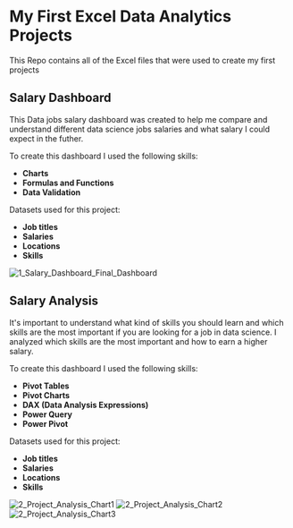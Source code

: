 # My First Excel Data Analytics Projects
This Repo contains all of the Excel files that were used to create my first projects

## Salary Dashboard
This Data jobs salary dashboard was created to help me compare and understand different data science jobs salaries and what salary I could expect in the futher.

To create this dashboard I used the following skills:
- **Charts**
- **Formulas and Functions**
- **Data Validation**

Datasets used for this project:
- **Job titles**
- **Salaries**
- **Locations**
- **Skills**

![1_Salary_Dashboard_Final_Dashboard](https://github.com/user-attachments/assets/abddc311-3f4c-4cf9-b37f-d975fa945179)

## Salary Analysis
It's important to understand what kind of skills you should learn and which skills are the most important if you are looking for a job in data science. I analyzed which skills are the most important and how to earn a higher salary.

To create this dashboard I used the following skills:
- **Pivot Tables**
- **Pivot Charts**
- **DAX (Data Analysis Expressions)**
- **Power Query**
- **Power Pivot**

Datasets used for this project:
- **Job titles**
- **Salaries**
- **Locations**
- **Skills**
  


![2_Project_Analysis_Chart1](https://github.com/user-attachments/assets/b7b4f5a9-80d8-4bba-9e7f-5a435897af26)
![2_Project_Analysis_Chart2](https://github.com/user-attachments/assets/ce5849db-0c07-47cf-86eb-dda3fb80346e)
![2_Project_Analysis_Chart3](https://github.com/user-attachments/assets/b68de9fc-4ea1-4007-a58a-a80f571f7f41)
